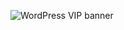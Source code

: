 ![WordPress VIP banner](https://artiss.blog/wp-content/uploads/2020/07/wpvip-linkedin-profile-banner-1.jpg)
